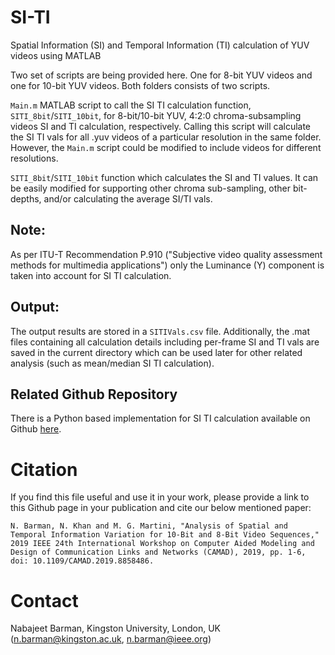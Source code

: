# SI-TI
Spatial Information (SI)  and Temporal Information (TI) calculation of YUV videos using MATLAB

Two set of scripts are being provided here. One for 8-bit YUV videos and one for 10-bit YUV videos. Both folders consists of two scripts.

`Main.m` MATLAB script to call the SI TI calculation function, `SITI_8bit`/`SITI_10bit`, for 8-bit/10-bit YUV, 4:2:0 chroma-subsampling videos SI and TI calculation, respectively. Calling this script will calculate the SI TI vals for all .yuv videos of a particular resolution in the same folder. However, the `Main.m` script could be modified to include videos for different resolutions. 

`SITI_8bit`/`SITI_10bit` function which calculates the SI and TI values. It can be easily modified for supporting other chroma sub-sampling, other bit-depths, and/or calculating the average SI/TI vals.

## Note: 

As per ITU-T Recommendation P.910 ("Subjective video quality assessment methods for multimedia applications") only the Luminance (Y) component is taken into account for SI TI calculation.

## Output: 

The output results are stored in a `SITIVals.csv` file. Additionally, the .mat files containing all calculation details including per-frame SI and TI vals are saved in the current directory which can be used later for other related analysis (such as mean/median SI TI calculation).

## Related Github Repository

There is a Python based implementation for SI TI calculation available on Github [here](https://github.com/slhck/siti).

# Citation

If you find this file useful and use it in your work, please provide a link to this Github page in your publication and cite our below mentioned paper:

`N. Barman, N. Khan and M. G. Martini, "Analysis of Spatial and Temporal Information Variation for 10-Bit and 8-Bit Video Sequences," 2019 IEEE 24th International Workshop on Computer Aided Modeling and Design of Communication Links and Networks (CAMAD), 2019, pp. 1-6, doi: 10.1109/CAMAD.2019.8858486.`

# Contact

Nabajeet Barman, Kingston University, London, UK (n.barman@kingston.ac.uk, n.barman@ieee.org)
